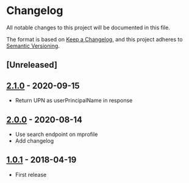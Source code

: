 # Changelog

All notable changes to this project will be documented in this file.

The format is based on [Keep a Changelog](http://keepachangelog.com/),
and this project adheres to [Semantic Versioning](https://semver.org/).

## [Unreleased]

## [2.1.0] - 2020-09-15

- Return UPN as userPrincipalName in response

## [2.0.0] - 2020-08-14

- Use search endpoint on mprofile
- Add changelog

## [1.0.1] - 2018-04-19
 - First release

[2.1.0]: https://github.com/digipolisantwerp/contact-picker_service_nodejs/compare/v2.1.0
[2.0.0]: https://github.com/digipolisantwerp/contact-picker_service_nodejs/compare/v2.0.0
[1.0.1]: https://github.com/digipolisantwerp/contact-picker_service_nodejs/compare/v1.0.1
